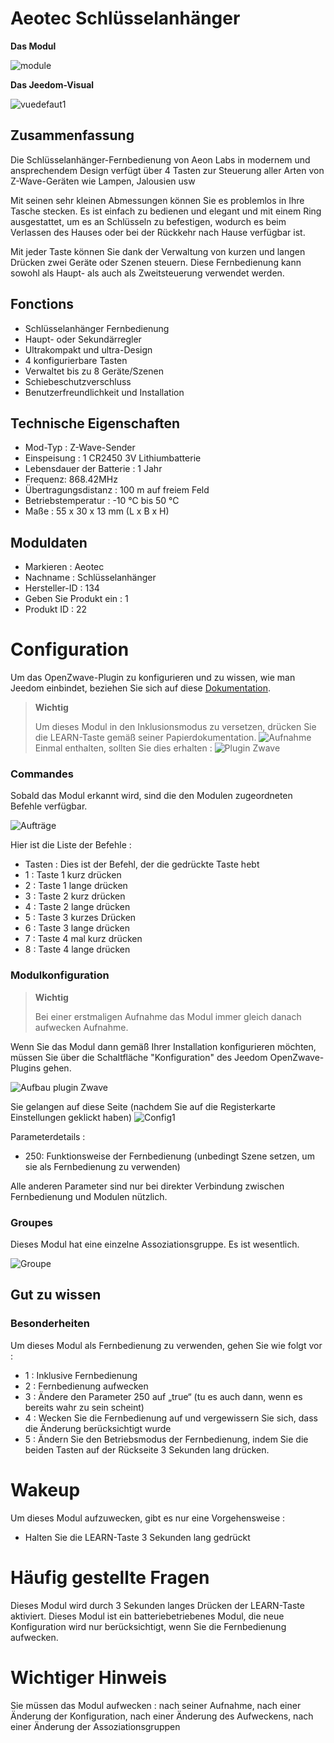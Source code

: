# Aeotec Schlüsselanhänger

**Das Modul**

![module](images/aeotec.keyfob/module.jpg)

**Das Jeedom-Visual**

![vuedefaut1](images/aeotec.keyfob/vuedefaut1.jpg)

## Zusammenfassung

Die Schlüsselanhänger-Fernbedienung von Aeon Labs in modernem und ansprechendem Design verfügt über 4 Tasten zur Steuerung aller Arten von Z-Wave-Geräten wie Lampen, Jalousien usw

Mit seinen sehr kleinen Abmessungen können Sie es problemlos in Ihre Tasche stecken. Es ist einfach zu bedienen und elegant und mit einem Ring ausgestattet, um es an Schlüsseln zu befestigen, wodurch es beim Verlassen des Hauses oder bei der Rückkehr nach Hause verfügbar ist.

Mit jeder Taste können Sie dank der Verwaltung von kurzen und langen Drücken zwei Geräte oder Szenen steuern. Diese Fernbedienung kann sowohl als Haupt- als auch als Zweitsteuerung verwendet werden.

## Fonctions

-   Schlüsselanhänger Fernbedienung
-   Haupt- oder Sekundärregler
-   Ultrakompakt und ultra-Design
-   4 konfigurierbare Tasten
-   Verwaltet bis zu 8 Geräte/Szenen
-   Schiebeschutzverschluss
-   Benutzerfreundlichkeit und Installation

## Technische Eigenschaften

-   Mod-Typ : Z-Wave-Sender
-   Einspeisung : 1 CR2450 3V Lithiumbatterie
-   Lebensdauer der Batterie : 1 Jahr
-   Frequenz: 868.42MHz
-   Übertragungsdistanz : 100 m auf freiem Feld
-   Betriebstemperatur : -10 °C bis 50 °C
-   Maße : 55 x 30 x 13 mm (L x B x H)

## Moduldaten

-   Markieren : Aeotec
-   Nachname : Schlüsselanhänger
-   Hersteller-ID : 134
-   Geben Sie Produkt ein : 1
-   Produkt ID : 22

# Configuration

Um das OpenZwave-Plugin zu konfigurieren und zu wissen, wie man Jeedom einbindet, beziehen Sie sich auf diese [Dokumentation](https://doc.jeedom.com/de_DE/plugins/automation%20protocol/openzwave/).
> **Wichtig**
>
> Um dieses Modul in den Inklusionsmodus zu versetzen, drücken Sie die LEARN-Taste gemäß seiner Papierdokumentation.
>![Aufnahme](images/aeotec.keyfob/inclusion.jpg)
>Einmal enthalten, sollten Sie dies erhalten :
![Plugin Zwave](images/aeotec.keyfob/information.jpg)

### Commandes

Sobald das Modul erkannt wird, sind die den Modulen zugeordneten Befehle verfügbar.

![Aufträge](images/aeotec.keyfob/commandes.jpg)

Hier ist die Liste der Befehle :

-   Tasten : Dies ist der Befehl, der die gedrückte Taste hebt
  - 1 : Taste 1 kurz drücken
  - 2 : Taste 1 lange drücken
  - 3 : Taste 2 kurz drücken
  - 4 : Taste 2 lange drücken
  - 5 : Taste 3 kurzes Drücken
  - 6 : Taste 3 lange drücken
  - 7 : Taste 4 mal kurz drücken
  - 8 : Taste 4 lange drücken

### Modulkonfiguration
> **Wichtig**
>
> Bei einer erstmaligen Aufnahme das Modul immer gleich danach aufwecken
> Aufnahme.

Wenn Sie das Modul dann gemäß Ihrer Installation konfigurieren möchten, müssen Sie über die Schaltfläche "Konfiguration" des Jeedom OpenZwave-Plugins gehen.

![Aufbau plugin Zwave](images/plugin/bouton_configuration.jpg)

Sie gelangen auf diese Seite (nachdem Sie auf die Registerkarte Einstellungen geklickt haben)
![Config1](images/aeotec.keyfob/config1.jpg)

Parameterdetails :
-   250: Funktionsweise der Fernbedienung (unbedingt Szene setzen, um sie als Fernbedienung zu verwenden)

Alle anderen Parameter sind nur bei direkter Verbindung zwischen Fernbedienung und Modulen nützlich.

### Groupes
Dieses Modul hat eine einzelne Assoziationsgruppe. Es ist wesentlich.

![Groupe](images/aeotec.keyfob/groupe.jpg)

## Gut zu wissen

### Besonderheiten

Um dieses Modul als Fernbedienung zu verwenden, gehen Sie wie folgt vor :

-   1 : Inklusive Fernbedienung
-   2 : Fernbedienung aufwecken
-   3 : Ändere den Parameter 250 auf „true“ (tu es auch dann, wenn es bereits wahr zu sein scheint)
-   4 : Wecken Sie die Fernbedienung auf und vergewissern Sie sich, dass die Änderung berücksichtigt wurde
-   5 : Ändern Sie den Betriebsmodus der Fernbedienung, indem Sie die beiden Tasten auf der Rückseite 3 Sekunden lang drücken.

# Wakeup

Um dieses Modul aufzuwecken, gibt es nur eine Vorgehensweise :

-   Halten Sie die LEARN-Taste 3 Sekunden lang gedrückt

# Häufig gestellte Fragen

Dieses Modul wird durch 3 Sekunden langes Drücken der LEARN-Taste aktiviert.
Dieses Modul ist ein batteriebetriebenes Modul, die neue Konfiguration wird nur berücksichtigt, wenn Sie die Fernbedienung aufwecken.

# Wichtiger Hinweis

Sie müssen das Modul aufwecken : nach seiner Aufnahme, nach einer Änderung der Konfiguration, nach einer Änderung des Aufweckens, nach einer Änderung der Assoziationsgruppen
